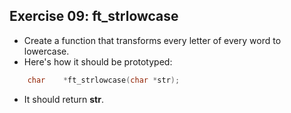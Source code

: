 ## Exercise 09: ft_strlowcase
- Create a function that transforms every letter of every word to lowercase.
- Here's how it should be prototyped:
```C
	char	*ft_strlowcase(char *str);
```
- It should return **str**.
